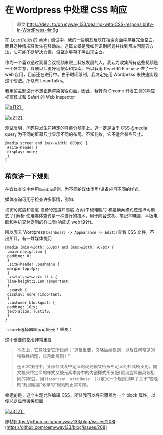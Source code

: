 # 在 Wordpress 中处理 CSS 响应

> 原文:[https://dev . to/on myway 133/dealing-with-CSS-responsibility-in-WordPress-4m6g](https://dev.to/onmyway133/dealing-with-css-responsiveness-in-wordpress-4m6g)

在 [LearnTalks](https://medium.com/swlh/introducing-learn-talks-awesome-conference-and-meetup-talks-e97c8cf7e0f) 的 alpha 测试中，我的一些朋友反映在搜索页面中屏幕完全空白，而且这种情况只发生在移动端。这篇文章是我如何识别问题并找到解决问题的方法，它可能不是解决方案，但至少屏幕不再出现空白。

作为一个喜欢通过观看会议视频来跟上科技发展的人，我认为收集所有这些视频是一个好主意，以便以后更好地搜索和探索。所以我用 React 和 Firebase 做了一个 web 应用，目前还在进行中。由于时间限制，我决定先用 Wordpress 来快速实现这个想法。所以有 LearnTalks。

我用的主题卤汁不想正确渲染搜索页面。因此，我转向 Chrome 开发工具的响应视窗模式和 Safari 的 Web Inspector

[![a1](../Images/f1a756c461f1d50581da461bacfab482.png)T2】](https://res.cloudinary.com/practicaldev/image/fetch/s--CkqB-B3a--/c_limit%2Cf_auto%2Cfl_progressive%2Cq_auto%2Cw_880/https://user-images.githubusercontent.com/2284279/56269409-e5c93900-60f3-11e9-9ce4-b5094464b659.png)

[![a2](../Images/d5ef63429cad3118aedb552160e5f194.png)T2】](https://res.cloudinary.com/practicaldev/image/fetch/s--NKzPBjKZ--/c_limit%2Cf_auto%2Cfl_progressive%2Cq_auto%2Cw_880/https://user-images.githubusercontent.com/2284279/56269433-ef52a100-60f3-11e9-9bad-f3bfd5dca95c.png)

测试表明，问题只发生在特定的屏幕分辨率上。这一定是由于 CSS @media query 为不同的屏幕尺寸显示不同的布局。不知何故，它不适合某些尺寸。

```
@media screen and (max-width: 800px) {
 #site-header {
 display: none;
 }
} 
```

## [](#a-bit-about-the-rules)稍微讲一下规则

在媒体查询中使用`@media`规则，为不同的媒体类型/设备应用不同的样式。

媒体查询可用于检查许多事情，例如:

视窗的宽度和高度
设备的宽度和高度
方向(平板电脑/手机是横向模式还是纵向模式？)
解析
使用媒体查询是一种流行的技术，用于向台式机、笔记本电脑、平板电脑和手机交付定制的样式表(响应式 web 设计)。

所以我去 Wordpress `Dashboard -> Appearance -> Editor`查看 CSS 文件。不出所料，有一堆媒体提问

```
@media (min-width: 600px) and (max-width: 767px) {
 .main-navigation {
 padding: 0;
 }
 .site-header .pushmenu {
 margin-top:0px; 
 } 
 .social-networks li a {
 line-height:2.1em !Important; 
 } 
 .search {
 display: none !important;
 }
 .customer blockquote {
 padding: 10px;
 text-align: justify;
 }
} 
```

`.search`选择器显示可疑:无！重要；

这个重要的指令非常重要

> 本质上，它意味着它所说的；“这很重要，忽略后续规则，以及任何常见的特殊性问题，应用此规则！”
> 
> 在正常使用中，外部样式表中定义的规则被文档头中定义的样式所支配，而文档头中定义的样式又被元素本身中的内嵌样式所支配(假设选择器具有相同的特性)。用`!important 'attribute' (?)`定义一个规则抛弃了关于“较晚的”规则覆盖“较早的”规则的正常考虑。

幸运的是，这个主题允许编辑 CSS，所以我可以将它覆盖为一个 block 属性，以便总是显示搜索页面

[![a3](../Images/4bf0b5fb903a3f11421e6e02ee109a96.png)T2】](https://res.cloudinary.com/practicaldev/image/fetch/s--NLyRWk1P--/c_limit%2Cf_auto%2Cfl_progressive%2Cq_auto%2Cw_880/https://user-images.githubusercontent.com/2284279/56269449-f4afeb80-60f3-11e9-9032-89647c02d35c.png)

原帖[https://github.com/onmyway133/blog/issues/208](https://github.com/onmyway133/blog/issues/208)